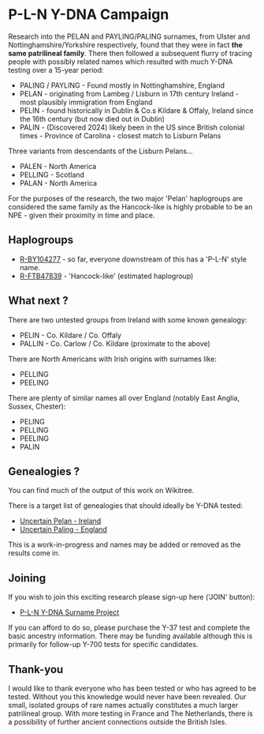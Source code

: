 # P-L-N Y-DNA Campaign

Research into the PELAN and PAYLING/PALING surnames, from Ulster and Nottinghamshire/Yorkshire respectively, found that they were in fact **the same patrilineal family**. There then followed a subsequent flurry of tracing people with possibly related names which resulted with much Y-DNA testing over a 15-year period:

 * PALING / PAYLING - Found mostly in Nottinghamshire, England
 * PELAN - originating from Lambeg / Lisburn in 17th century Ireland - most plausibly immigration from England
 * PELIN - found historically in Dublin & Co.s Kildare & Offaly, Ireland since the 16th century (but now died out in Dublin)
 * PALIN - (Discovered 2024) likely been in the US since British colonial times - Province of Carolina - closest match to Lisburn Pelans

Three variants from descendants of the Lisburn Pelans...

 * PALEN - North America
 * PELLING - Scotland
 * PALAN - North America

 For the purposes of the research, the two major 'Pelan' haplogroups are considered the same family as the Hancock-like is highly probable to be an NPE - given their proximity in time and place.
 
## Haplogroups

 * [R-BY104277](https://discover.familytreedna.com/y-dna/R-BY104277/tree) - so far, everyone downstream of this has a 'P-L-N' style name.
 * [R-FTB47839](https://discover.familytreedna.com/y-dna/R-FTB47839/tree) - 'Hancock-like' (estimated haplogroup)
 
## What next ?

 There are two untested groups from Ireland with some known genealogy:

  * PELIN - Co. Kildare / Co. Offaly
  * PALLIN - Co. Carlow / Co. Kildare (proximate to the above) 

 There are North Americans with Irish origins with surnames like:

  * PELLING
  * PEELING

 There are plenty of similar names all over England (notably East Anglia, Sussex, Chester):

  * PELING
  * PELLING
  * PEELING
  * PALIN

## Genealogies ?

You can find much of the output of this work on Wikitree.

There is a target list of genealogies that should ideally be Y-DNA tested:

  * [Uncertain Pelan - Ireland](https://www.wikitree.com/wiki/Category:Uncertain%2C_Pelan_Name_Study)
  * [Uncertain Paling - England](https://www.wikitree.com/wiki/Category:Uncertain%2C_Paling_Name_Study)

This is a work-in-progress and names may be added or removed as the results come in.


## Joining

If you wish to join this exciting research please sign-up here ('JOIN' button):

 * [P-L-N Y-DNA Surname Project](https://www.familytreedna.com/groups/pelan/about/background)

If you can afford to do so, please purchase the Y-37 test and complete the basic ancestry information.
There may be funding available although this is primarily for follow-up Y-700 tests for specific candidates.
 
## Thank-you

I would like to thank everyone who has been tested or who has agreed to be tested. Without you this knowledge would never have been revealed. Our small, isolated groups of rare names actually constitutes a much larger patrilineal group. With more testing in France and 
The Netherlands, there is a possibility of further ancient connections outside the British Isles.

